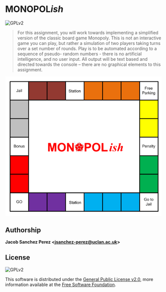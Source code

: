 # MONOPOL*ish*

![GPLv2][license-badge]



> For this assignment, you will work towards implementing a simplified version of the classic board
> game Monopoly. This is not an interactive game you can play, but rather a simulation of two players
> taking turns over a set number of rounds. Play is to be automated according to a sequence of pseudo-
> random numbers - there is no artificial intelligence, and no user input. All output will be text based
> and directed towards the console – there are no graphical elements to this assignment.



![](./docs/board.png)



## Authorship

**Jacob Sanchez Perez \<jsanchez-perez@uclan.ac.uk>**



## License

![GPLv2][license-badge]

This software is distributed under the [General Public License v2.0][license], more information available at the [Free Software Foundation][gnu].


[uclan]: https://uclan.ac.uk

[license]: LICENSE "General Public License"
[gnu]: https://www.gnu.org/licenses/old-licenses/gpl-2.0.html "Free Software Foundation"

[license-badge]: https://img.shields.io/github/license/jacobszpz/Monopol-ish